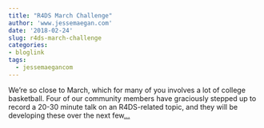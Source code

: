```yaml
---
title: "R4DS March Challenge"
author: 'www.jessemaegan.com'
date: '2018-02-24'
slug: r4ds-march-challenge
categories:
- bloglink
tags:
  - jessemaegancom
---
```


We’re so close to March, which for many of you involves a lot of college basketball. Four of our community members have graciously stepped up to record a 20-30 minute talk on an R4DS-related topic, and they will be developing these over the next few[... <i class="fas fa-external-link-alt"></i>](https://www.jessemaegan.com/post/r4ds-march-challenge-participate-in-a-viewing-party/)

